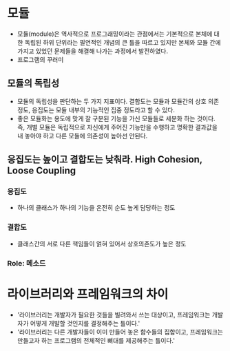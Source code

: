 # 모듈
* 모듈(module)은 역사적으로 프로그래밍이라는 관점에서는 기본적으로 본체에 대한 독립된 하위 단위라는 필연적인 개념의 큰 틀을 따르고 있지만 본체와 모듈 간에 가지고 있었던 문제들을 해결해 나가는 과정에서 발전하였다.
* 프로그램의 꾸러미

## 모듈의 독립성
* 모듈의 독립성을 판단하는 두 가지 지표이다. 결합도는 모듈과 모듈간의 상호 의존 정도, 응집도는 모듈 내부의 기능적인 집중 정도라고 할 수 있다.
* 좋은 모듈화는 용도에 맞게 잘 구분된 기능을 가신 모듈들로 세분화 하는 것이다. 즉, 개별 모듈은 독립적으로 자신에게 주어진 기능만을 수행하고 명확한 결과값을 내 놓아야 하고 다른 모듈에 의존성이 높아선 안된다.



## 응집도는 높이고 결합도는 낮춰라. High Cohesion, Loose Coupling

### 응집도
* 하나의 클래스가 하나의 기능을 온전히 순도 높게 담당하는 정도

### 결합도
* 클래스간의 서로 다른 책임들이 얽혀 있어서 상호의존도가 높은 정도

### Role: 메소드

# 라이브러리와 프레임워크의 차이
* '라이브러리는 개발자가 필요한 것들을 빌려와서 쓰는 대상이고, 프레임워크는 개발자가 어떻게 개발할 것인지를 결정해주는 틀이다.'
* '라이브러리는 다른 개발자들이 이미 만들어 놓은 함수들의 집합이고, 프레임워크는 만들고자 하는 프로그램의 전체적인 뼈대를 제공해주는 틀이다.'

